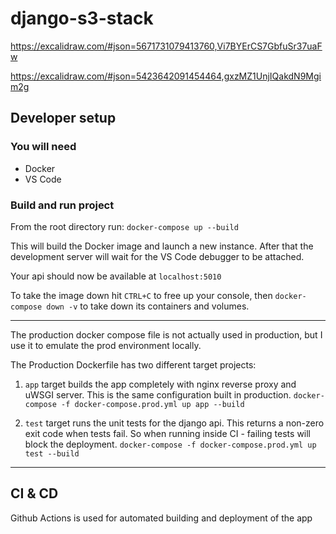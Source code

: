 # django-s3-stack
https://excalidraw.com/#json=5671731079413760,Vi7BYErCS7GbfuSr37uaFw

https://excalidraw.com/#json=5423642091454464,gxzMZ1UnjIQakdN9Mgim2g


## Developer setup

### You will need
- Docker
- VS Code

### Build and run project
From the root directory run:
`docker-compose up --build`

This will build the Docker image and launch a new instance. After that the development server will wait for the VS Code debugger to be attached.

Your api should now be available at `localhost:5010`

To take the image down hit `CTRL+C` to free up your console, then `docker-compose down -v` to take down its containers and volumes.

-------- 

The production docker compose file is not actually used in production, but I use it to emulate the prod environment locally.

The Production Dockerfile has two different target projects:

1. `app` target builds the app completely with nginx reverse proxy and uWSGI server. This is the same configuration built in production.
`docker-compose -f docker-compose.prod.yml up app --build`

2. `test` target runs the unit tests for the django api. This returns a non-zero exit code when tests fail. So when running inside CI - failing tests will block the deployment.
`docker-compose -f docker-compose.prod.yml up test --build`

----------

## CI & CD

Github Actions is used for automated building and deployment of the app